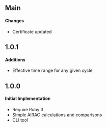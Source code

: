 ## Main

#### Changes
* Certificate updated

## 1.0.1

#### Additions
* Effective time range for any given cycle

## 1.0.0

#### Initial Implementation
* Require Ruby 3
* Simple AIRAC calculations and comparisons
* CLI tool
